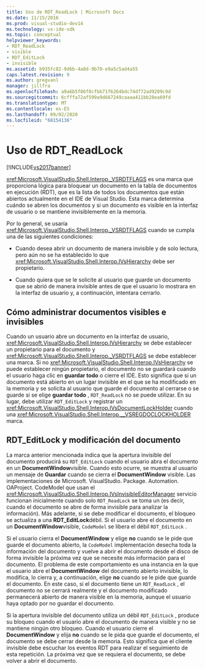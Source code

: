 ```yaml
---
title: Uso de RDT_ReadLock | Microsoft Docs
ms.date: 11/15/2016
ms.prod: visual-studio-dev14
ms.technology: vs-ide-sdk
ms.topic: conceptual
helpviewer_keywords:
- RDT_ReadLock
- visible
- RDT_EditLock
- invisible
ms.assetid: b935fc82-9d6b-4a8d-9b70-e9a5c5ad4a55
caps.latest.revision: 9
ms.author: gregvanl
manager: jillfra
ms.openlocfilehash: a9a6b5f86f0cfbb71f6264bdc74df72ad9209c9d
ms.sourcegitcommit: 6cfffa72af599a9d667249caaaa411bb28ea69fd
ms.translationtype: MT
ms.contentlocale: es-ES
ms.lasthandoff: 09/02/2020
ms.locfileid: "68154136"
---
```

# <a name="rdt_readlock-usage"></a>Uso de RDT_ReadLock
[!INCLUDE[vs2017banner](../../includes/vs2017banner.md)]

<xref:Microsoft.VisualStudio.Shell.Interop._VSRDTFLAGS> es una marca que proporciona lógica para bloquear un documento en la tabla de documentos en ejecución (RDT), que es la lista de todos los documentos que están abiertos actualmente en el IDE de Visual Studio. Esta marca determina cuándo se abren los documentos y si un documento es visible en la interfaz de usuario o se mantiene invisiblemente en la memoria.  
  
 Por lo general, se usaría <xref:Microsoft.VisualStudio.Shell.Interop._VSRDTFLAGS> cuando se cumpla una de las siguientes condiciones:  
  
- Cuando desea abrir un documento de manera invisible y de solo lectura, pero aún no se ha establecido lo que <xref:Microsoft.VisualStudio.Shell.Interop.IVsHierarchy> debe ser propietario.  
  
- Cuando quiera que se le solicite al usuario que guarde un documento que se abrió de manera invisible antes de que el usuario lo mostrara en la interfaz de usuario y, a continuación, intentara cerrarlo.  
  
## <a name="how-to-manage-visible-and-invisible-documents"></a>Cómo administrar documentos visibles e invisibles  
 Cuando un usuario abre un documento en la interfaz de usuario, <xref:Microsoft.VisualStudio.Shell.Interop.IVsHierarchy> se debe establecer un propietario para el documento y <xref:Microsoft.VisualStudio.Shell.Interop._VSRDTFLAGS> se debe establecer una marca. Si no <xref:Microsoft.VisualStudio.Shell.Interop.IVsHierarchy> se puede establecer ningún propietario, el documento no se guardará cuando el usuario haga clic en **guardar todo** o cierre el IDE. Esto significa que si un documento está abierto en un lugar invisible en el que se ha modificado en la memoria y se solicita al usuario que guarde el documento al cerrarse o se guarde si se elige **guardar todo** , `RDT_ReadLock` no se puede utilizar. En su lugar, debe utilizar `RDT_EditLock` y registrar un <xref:Microsoft.VisualStudio.Shell.Interop.IVsDocumentLockHolder> cuando una <xref:Microsoft.VisualStudio.Shell.Interop.__VSREGDOCLOCKHOLDER> marca.  
  
## <a name="rdt_editlock-and-document-modification"></a>RDT_EditLock y modificación del documento  
 La marca anterior mencionada indica que la apertura invisible del documento producirá su `RDT_EditLock` cuando el usuario abra el documento en un **DocumentWindow**visible. Cuando esto ocurre, se muestra al usuario un mensaje de **Guardar** cuando se cierra el **DocumentWindow** visible. Las implementaciones de Microsoft. VisualStudio. Package. Automation. OAProject. CodeModel que usan el <xref:Microsoft.VisualStudio.Shell.Interop.IVsInvisibleEditorManager> servicio funcionan inicialmente cuando solo `RDT_ReadLock` se toma un (es decir, cuando el documento se abre de forma invisible para analizar la información). Más adelante, si se debe modificar el documento, el bloqueo se actualiza a una **RDT_EditLock**débil. Si el usuario abre el documento en un **DocumentWindow**visible, `CodeModel` se libera el débil `RDT_EditLock` .  
  
 Si el usuario cierra el **DocumentWindow** y elige **no** cuando se le pide que guarde el documento abierto, la `CodeModel` implementación desecha toda la información del documento y vuelve a abrir el documento desde el disco de forma invisible la próxima vez que se necesite más información para el documento. El problema de este comportamiento es una instancia en la que el usuario abre el **DocumentWindow** del documento abierto invisible, lo modifica, lo cierra y, a continuación, elige **no** cuando se le pide que guarde el documento. En este caso, si el documento tiene un `RDT_ReadLock` , el documento no se cerrará realmente y el documento modificado permanecerá abierto de manera visible en la memoria, aunque el usuario haya optado por no guardar el documento.  
  
 Si la apertura invisible del documento utiliza un débil `RDT_EditLock` , produce su bloqueo cuando el usuario abre el documento de manera visible y no se mantiene ningún otro bloqueo. Cuando el usuario cierre el **DocumentWindow** y elija **no** cuando se le pida que guarde el documento, el documento se debe cerrar desde la memoria. Esto significa que el cliente invisible debe escuchar los eventos RDT para realizar el seguimiento de esta repetición. La próxima vez que se requiera el documento, se debe volver a abrir el documento.
